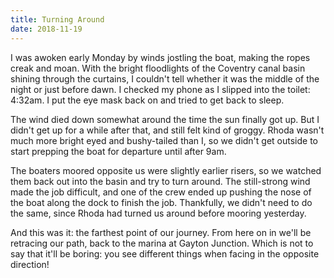```yaml
---
title: Turning Around
date: 2018-11-19
---
```


I was awoken early Monday by winds jostling the boat,
making the ropes creak and moan.
With the bright floodlights of the Coventry canal basin
shining through the curtains,
I couldn't tell whether it was the middle of the night or just before dawn.
I checked my phone as I slipped into the toilet:
4:32am.
I put the eye mask back on and tried to get back to sleep.

The wind died down somewhat around the time the sun finally got up.
But I didn't get up for a while after that,
and still felt kind of groggy.
Rhoda wasn't much more bright eyed and bushy-tailed than I,
so we didn't get outside to start prepping the boat for departure
until after 9am.

The boaters moored opposite us were slightly earlier risers,
so we watched them back out into the basin and try to turn around.
The still-strong wind made the job difficult,
and one of the crew ended up pushing the nose of the boat along the dock
to finish the job.
Thankfully, we didn't need to do the same,
since Rhoda had turned us around before mooring yesterday.

And this was it: the farthest point of our journey.
From here on in we'll be retracing our path,
back to the marina at Gayton Junction.
Which is not to say that it'll be boring:
you see different things when facing in the opposite direction!


